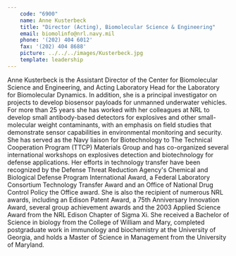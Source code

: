 ```yaml
---
    code: "6900"
    name: Anne Kusterbeck
    title: "Director (Acting), Biomolecular Science & Engineering"
    email: biomolinfo@nrl.navy.mil
    phone: '(202) 404 6012'
    fax: '(202) 404 8688'
    picture: ../../../images/Kusterbeck.jpg
    template: leadership
---
```


Anne Kusterbeck is the Assistant Director of the Center for Biomolecular Science and Engineering, and Acting Laboratory Head for the Laboratory for Biomolecular Dynamics. In addition, she is a principal investigator on projects to develop biosensor payloads for unmanned underwater vehicles. For more than 25 years she has worked with her colleagues at NRL to develop small antibody-based detectors for explosives and other small-molecular weight contaminants, with an emphasis on field studies that demonstrate sensor capabilities in environmental monitoring and security. She has served as the Navy liaison for Biotechnology to The Technical Cooperation Program (TTCP) Materials Group and has co-organized several international workshops on explosives detection and biotechnology for defense applications. Her efforts in technology transfer have been recognized by the Defense Threat Reduction Agency's Chemical and Biological Defense Program International Award, a Federal Laboratory Consortium Technology Transfer Award and an Office of National Drug Control Policy the Office award. She is also the recipient of numerous NRL awards, including an Edison Patent Award, a 75th Anniversary Innovation Award, several group achievement awards and the 2003 Applied Science Award from the NRL Edison Chapter of Sigma Xi. She received a Bachelor of Science in biology from the College of William and Mary, completed postgraduate work in immunology and biochemistry at the University of Georgia, and holds a Master of Science in Management from the University of Maryland.